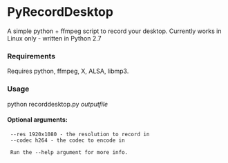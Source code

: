 PyRecordDesktop
===============

A simple python + ffmpeg script to record your desktop. Currently works in Linux only - written in Python 2.7

### Requirements

Requires python, ffmpeg, X, ALSA, libmp3.

### Usage 

python recorddesktop.py _outputfile_

#### Optional arguments:
     --res 1920x1080 - the resolution to record in
     --codec h264 - the codec to encode in
     
     Run the --help argument for more info.
